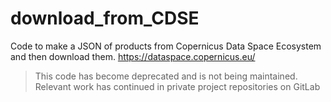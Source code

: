 # download_from_CDSE

Code to make a JSON of products from Copernicus Data Space Ecosystem and then download them. https://dataspace.copernicus.eu/

> This code has become deprecated and is not being maintained. Relevant work has continued in private project repositories on GitLab
